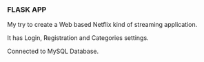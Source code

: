 ### FLASK APP

My try to create a Web based Netflix kind of streaming application.

It has Login, Registration and Categories settings.

Connected to MySQL Database.